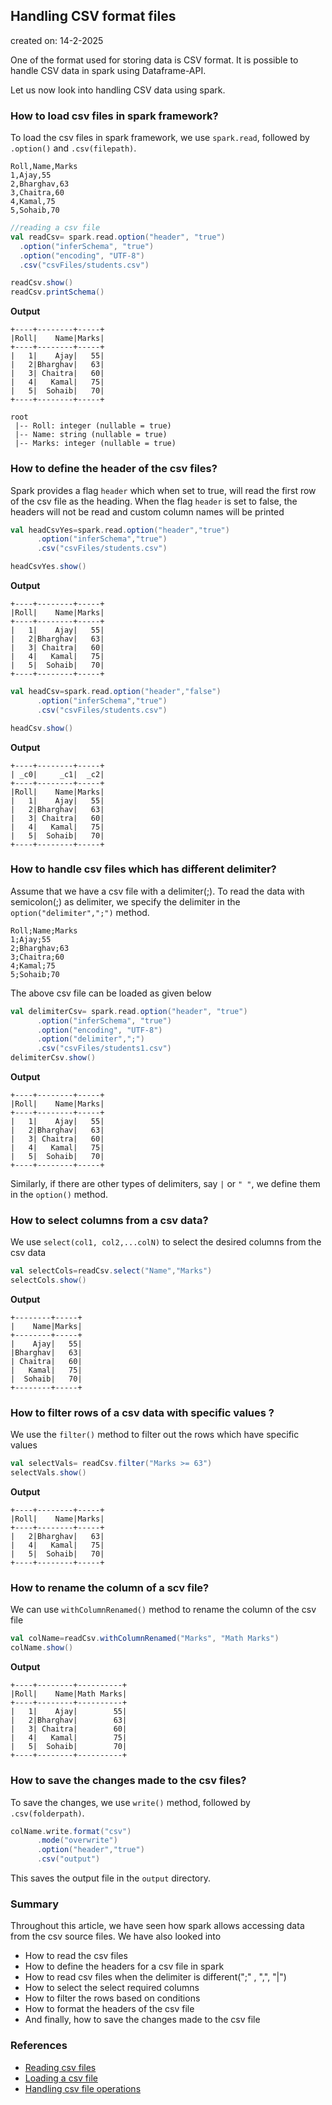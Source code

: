 ## Handling CSV format files

created on: 14-2-2025

One of the format used for storing data is CSV format. It is possible to handle CSV data in spark using Dataframe-API.

Let us now look into handling CSV data using spark.

### How to load csv files in spark framework?
To load the csv files in spark framework, we use `spark.read`, followed by `.option()` and `.csv(filepath)`.
```csv
Roll,Name,Marks
1,Ajay,55
2,Bharghav,63
3,Chaitra,60
4,Kamal,75
5,Sohaib,70
```
```scala
//reading a csv file
val readCsv= spark.read.option("header", "true")
  .option("inferSchema", "true")
  .option("encoding", "UTF-8")
  .csv("csvFiles/students.csv")

readCsv.show()
readCsv.printSchema()
```
**Output**
```text
+----+--------+-----+
|Roll|    Name|Marks|
+----+--------+-----+
|   1|    Ajay|   55|
|   2|Bharghav|   63|
|   3| Chaitra|   60|
|   4|   Kamal|   75|
|   5|  Sohaib|   70|
+----+--------+-----+

root
 |-- Roll: integer (nullable = true)
 |-- Name: string (nullable = true)
 |-- Marks: integer (nullable = true)
```

### How to define the header of the csv files?
Spark provides a flag `header` which when set to true, will read the first row of the csv file as the heading.
When the flag `header` is set to false, the headers will not be read and custom column names will be printed

```scala
val headCsvYes=spark.read.option("header","true")
      .option("inferSchema","true")
      .csv("csvFiles/students.csv")

headCsvYes.show()
```
**Output**
```text
+----+--------+-----+
|Roll|    Name|Marks|
+----+--------+-----+
|   1|    Ajay|   55|
|   2|Bharghav|   63|
|   3| Chaitra|   60|
|   4|   Kamal|   75|
|   5|  Sohaib|   70|
+----+--------+-----+
```

```scala
val headCsv=spark.read.option("header","false")
      .option("inferSchema","true")
      .csv("csvFiles/students.csv")

headCsv.show()
```
**Output**
```text
+----+--------+-----+
| _c0|     _c1|  _c2|
+----+--------+-----+
|Roll|    Name|Marks|
|   1|    Ajay|   55|
|   2|Bharghav|   63|
|   3| Chaitra|   60|
|   4|   Kamal|   75|
|   5|  Sohaib|   70|
+----+--------+-----+
```

### How to handle csv files which has different delimiter?
Assume that we have a csv file with a delimiter(;). To read the data with semicolon(;) as delimiter, we specify the delimiter in the `option("delimiter",";")` method.
```csv
Roll;Name;Marks
1;Ajay;55
2;Bharghav;63
3;Chaitra;60
4;Kamal;75
5;Sohaib;70
```
The above csv file can be loaded as given below
```scala
val delimiterCsv= spark.read.option("header", "true")
      .option("inferSchema", "true")
      .option("encoding", "UTF-8")
      .option("delimiter",";")
      .csv("csvFiles/students1.csv")
delimiterCsv.show()
```
**Output**
```text
+----+--------+-----+
|Roll|    Name|Marks|
+----+--------+-----+
|   1|    Ajay|   55|
|   2|Bharghav|   63|
|   3| Chaitra|   60|
|   4|   Kamal|   75|
|   5|  Sohaib|   70|
+----+--------+-----+
```
Similarly, if there are other types of delimiters, say `|` or `" "`, we define them in the `option()` method. 

### How to select columns from a csv data?
We use `select(col1, col2,...colN)` to select the desired columns from the csv data
```scala
val selectCols=readCsv.select("Name","Marks")
selectCols.show()
```
**Output**
```text
+--------+-----+
|    Name|Marks|
+--------+-----+
|    Ajay|   55|
|Bharghav|   63|
| Chaitra|   60|
|   Kamal|   75|
|  Sohaib|   70|
+--------+-----+
```
### How to filter rows of a csv data with specific values ?
We use the `filter()` method to filter out the rows which have specific values
```scala
val selectVals= readCsv.filter("Marks >= 63")
selectVals.show()
```
**Output**
```text
+----+--------+-----+
|Roll|    Name|Marks|
+----+--------+-----+
|   2|Bharghav|   63|
|   4|   Kamal|   75|
|   5|  Sohaib|   70|
+----+--------+-----+
```

### How to rename the column of a scv file?
We can use `withColumnRenamed()` method to rename the column of the csv file
```scala
val colName=readCsv.withColumnRenamed("Marks", "Math Marks")
colName.show()
```
**Output**
```text
+----+--------+----------+
|Roll|    Name|Math Marks|
+----+--------+----------+
|   1|    Ajay|        55|
|   2|Bharghav|        63|
|   3| Chaitra|        60|
|   4|   Kamal|        75|
|   5|  Sohaib|        70|
+----+--------+----------+
```
### How to save the changes made to the csv files?
To save the changes, we use `write()` method, followed by `.csv(folderpath)`.
```scala
colName.write.format("csv")
      .mode("overwrite")
      .option("header","true")
      .csv("output")
```
This saves the output file in the `output` directory.

### Summary
Throughout this article, we have seen how spark allows accessing data from the csv source files.
We have also looked into
- How to read the csv files
- How to define the headers for a csv file in spark
- How to read csv files when the delimiter is different(";" , ",", "|")
- How to select the select required columns
- How to filter the rows based on conditions
- How to format the headers of the csv file
- And finally, how to save the changes made to the csv file

### References
- [Reading csv files](https://docs.databricks.com/en/query/formats/csv.html)
- [Loading a csv file](https://stackoverflow.com/questions/29704333/spark-load-csv-file-as-dataframe)
- [Handling csv file operations](https://spark.apache.org/docs/latest/sql-data-sources-csv.html)


